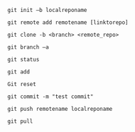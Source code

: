 `git init –b localreponame`

`git remote add remotename [linktorepo]`

`git clone -b <branch> <remote_repo>`

`git branch –a`

`git status `

`git add`

`Git reset`

`git commit -m "test commit"`

`git push remotename localreponame`

`git pull`
